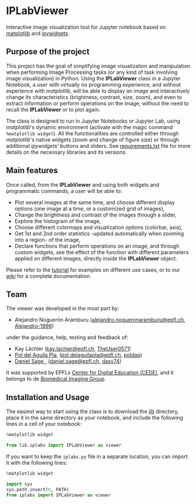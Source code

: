 # IPLabViewer
Interactive image visualization tool for Jupyter notebook based on [matplotlib](https://matplotlib.org/) and [ipywidgets](https://ipywidgets.readthedocs.io/en/latest/). 

## Purpose of the project
This project has the goal of simplifying image visualization and manipulation when performing Image Processing tasks (or any kind of task involving image visualization) in Python. Using the **IPLabViewer** class in a Jupyter Notebook, a user with virtually no programming experience, and without experience with *matplotlib*, will be able to display an image and interactively change its characteristics (brightness, contrast, size, zoom), and even to extract information or perform operations on the image, without the need to recall the **IPLabViewer** or to plot again.  

The class is designed to run in Jupyter Notebooks or Jupyter Lab, using *matplotlib*'s dynamic environment (activate with the magic command `%matplotlib widget`). All the functionalities are controlled either through *matplotlib*'s native widgets (zoom and change of figure size) or through additional *ipywidgets*' buttons and sliders. See [requirements.txt]() file for more details on the necessary libraries and its versions.

## Main features 
Once called, from the **IPLabViewer** and using both widgets and programmatic commands, a user will be able to:

* Plot several images at the same time, and choose different display options (one image at a time, or a customized grid of images),
* Change the brightness and contrast of the images through a slider,
* Explore the histogram of the image,
* Choose different colormaps and visualization options (colorbar, axis), 
* Get 1st and 2nd order statistics -updated automatically when zooming into a region- of the image, 
* Declare functions that perform operations on an image, and through custom widgets, see the effect of the function with different parameters applied on different images, directly inside the **IPLabViewer** object.

Please refer to the [tutorial](./source/IPLabViewer_Tutorial.ipynb) for examples on different use cases, or to our [wiki](https://github.com/Biomedical-Imaging-Group/IPLabImageViewer/wiki/Python-IPLabViewer()-Class) for a complete documentation.  

## Team 
The viewer was developed in the most part by:
* Alejandro Noguerón Aramburu (alejandro.nogueronaramburu@epfl.ch, [Alejandro-1996](https://github.com/Alejandro-1996))

under the guidance, help, testing and feedback of:
* Kay Lächler (kay.lachler@epfl.ch, [TheUser0571](https://github.com/TheUser0571))
* [Pol del Aguila Pla](https://poldap.github.io), (pol.delaguilapla@epfl.ch, [poldap](https://github.com/poldap))
* [Daniel Sage ](http://bigwww.epfl.ch/sage/index.html), (daniel.sage@epfl.ch, [dasv74](https://github.com/dasv74))

It was supported by EPFLs [Center for Digital Education (CEDE)](https://www.epfl.ch/education/educational-initiatives/cede/), and it belongs to de [Biomedical Imaging Group](http://bigwww.epfl.ch/).

## Installation and Usage
The easiest way to start using the class is to download the [lib](./source/lib/) directory, place it in the same directory as your notebook, and include the following lines in a cell of your notebook:
```python
%matplotlib widget

from lib.iplabs import IPLabViewer as viewer
```

If you want to keep the `iplabs.py` file in a separate location, you can import it with the following lines:
```python
%matplotlib widget

import sys  
sys.path.insert(0, PATH)
from iplabs import IPLabViewer as viewer
```
